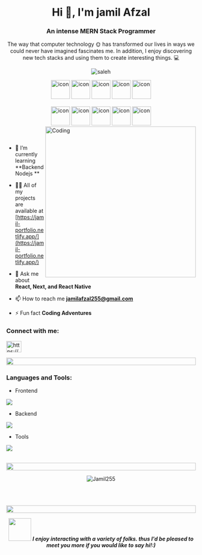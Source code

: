 <h1 align="center">Hi 👋, I'm jamil Afzal </h1>
<h3 align="center">An intense MERN Stack Programmer</h3>

<p align="center">The way that computer technology 🌞 has transformed our lives in ways we could never have imagined fascinates me. In addition, I enjoy discovering new tech stacks and using them to create interesting things. 💻</p>

<p align="center">

  <!--<img src="https://img.shields.io/badge/Languages-JavaScript | Typescript | Node | React -blue.svg" alt="saleh's languages" /> -->
  <!--<br/>-->

 <img src="https://komarev.com/ghpvc/?username=supuna9&label=Profile%20views&color=0e75b6&style=flat" alt="saleh" /> 
 <br/>

  <!--<img alt="Profile followers" src="https://img.shields.io/github/followers/Jamil255"> -->

</p>

<div align="center">
   <img src="https://techstack-generator.vercel.app/ts-icon.svg" alt="icon" width="50" height="50" />
  <img src="https://techstack-generator.vercel.app/js-icon.svg" alt="icon"width="50" height="50" />
  <img src="https://techstack-generator.vercel.app/python-icon.svg" alt="icon" width="50" height="50" />
  <img src="https://techstack-generator.vercel.app/react-icon.svg" alt="icon" width="50" height="50" />
 <img src="https://techstack-generator.vercel.app/redux-icon.svg" alt="icon" width="50" height="50" />
</div>

<br>

<div align="center">

  
  <img src="https://techstack-generator.vercel.app/docker-icon.svg" alt="icon" width="50" height="50" />
  <img src="https://techstack-generator.vercel.app/aws-icon.svg" alt="icon" width="50" height="50" />
  <img src="https://techstack-generator.vercel.app/github-icon.svg" alt="icon" width="50" height="50" />
  <img src="https://techstack-generator.vercel.app/prettier-icon.svg" alt="icon" width="50" height="50" />
  <img src="https://techstack-generator.vercel.app/restapi-icon.svg" alt="icon" width="50" height="50" />
  <!--<img src="https://techstack-generator.vercel.app/graphql-icon.svg" alt="icon" width="50" height="50" />-->
</div>

<img align="right" alt="Coding" width="400" src="https://user-images.githubusercontent.com/74038190/229223263-cf2e4b07-2615-4f87-9c38-e37600f8381a.gif">
<br><br>

- 🌱 I’m currently learning **Backend Nodejs  **

- 👨‍💻 All of my projects are available at [https://jamil-portfolio.netlify.app/](https://jamil-portfolio.netlify.app/)

- 💬 Ask me about **React, Next,  and React Native**

- 📫 How to reach me **jamilafzal255@gmail.com**

- ⚡ Fun fact **Coding Adventures**

<h3 align="left">Connect with me:</h3>
<p align="left">
<a href="https://linkedin.com/in/jamil255/" target="blank"><img align="center" src="https://raw.githubusercontent.com/rahuldkjain/github-profile-readme-generator/master/src/images/icons/Social/linked-in-alt.svg" alt="https://www.linkedin.com/in/jamil255/" height="30" width="40" /></a>
</p>

<img src="https://i.imgur.com/dBaSKWF.gif" height="20" width="100%">

<h3 align="left">Languages and Tools:</h3>

- Frontend
<p align="left">
  <a href="https://skillicons.dev">
    <img src="https://skillicons.dev/icons?i=ts,js,react,nextjs,redux,tailwind,materialui" />
  </a>
</p>

- Backend
<p align="left">
  <a href="https://skillicons.dev">
    <img src="https://skillicons.dev/icons?i=nodejs,express,mongodb" /> 
  </a>
</p>

<!--- Database-->
<!--<p align="left">-->
<!--  <a href="https://skillicons.dev">-->
<!--    <img src="https://skillicons.dev/icons?i=mongodb,mysql,postgresql" />-->
<!--  </a>-->
<!--</p>-->

- Tools
<p align="left">
  <a href="https://skillicons.dev">
    <img src="https://skillicons.dev/icons?i=git,github,docker,aws,vscode,postman,linux" />
  </a>
</p>

<br/>

<img src="https://i.imgur.com/dBaSKWF.gif" height="20" width="100%">

<!--<div  align="center">-->
<!--<p>&nbsp;<img src="https://github-readme-stats.vercel.app/api?username=Jamil255&show_icons=true&locale=en&theme=one_dark_pro" alt="Jamil255" /></p>-->
<!--<div/>-->

<div align="center">
<p><img align="center" src="https://github-readme-streak-stats.herokuapp.com/?user=Jamil255&theme=one_dark_pro&hide_border=true" alt="Jamil255" /></p>
<div/>

<!--<div align="center">-->
<!--<img src="https://github-readme-stats.vercel.app/api/top-langs?username=Jamil255&show_icons=true&locale=en&layout=compact&theme=one_dark_pro" alt="Jamil255" />-->
<!--<div/>-->

<br><br>

<img src="https://i.imgur.com/dBaSKWF.gif" height="20" width="100%">

<!--<h3 align="left">Activity:</h3>-->

<!--![Supuna97's Graph](https://github-readme-activity-graph.vercel.app/graph?username=Jamil255&custom_title=Saleh's%20GitHub%20Activity%20Graph&bg_color=0D1117&color=7F3FBF&line=7F3FBF&point=7F3FBF&area_color=FFFFFF&title_color=FFFFFF&area=true)-->
<!--<br><br>-->

<!--<img src="https://i.imgur.com/dBaSKWF.gif" height="20" width="100%">-->

<img src="https://media.giphy.com/media/LnQjpWaON8nhr21vNW/giphy.gif" width="60"> <em><b>I enjoy interacting with a variety of folks. thus I'd be pleased to meet you more if you would like to say <b>hi!<b>:)</em>

<!--<br>-->
<!--<p align="right" > Created with 🧡 by <a href="https://jamil-portfolio.netlify.app/">Saleh</a></p>-->
<!--<img src="https://i.imgur.com/dBaSKWF.gif" height="20" width="100%">-->
